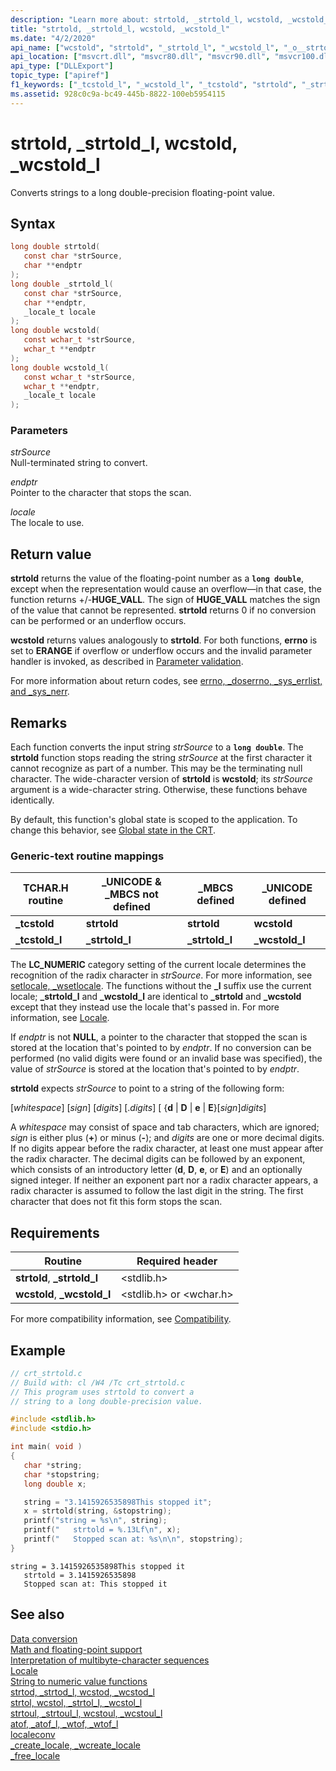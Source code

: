 ```yaml
---
description: "Learn more about: strtold, _strtold_l, wcstold, _wcstold_l"
title: "strtold, _strtold_l, wcstold, _wcstold_l"
ms.date: "4/2/2020"
api_name: ["wcstold", "strtold", "_strtold_l", "_wcstold_l", "_o__strtold_l", "_o__wcstold_l", "_o_strtold", "_o_wcstold"]
api_location: ["msvcrt.dll", "msvcr80.dll", "msvcr90.dll", "msvcr100.dll", "msvcr100_clr0400.dll", "msvcr110.dll", "msvcr110_clr0400.dll", "msvcr120.dll", "msvcr120_clr0400.dll", "ucrtbase.dll", "api-ms-win-crt-convert-l1-1-0.dll", "api-ms-win-crt-private-l1-1-0.dll"]
api_type: ["DLLExport"]
topic_type: ["apiref"]
f1_keywords: ["_tcstold_l", "_wcstold_l", "_tcstold", "strtold", "_strtold_l", "wcstold"]
ms.assetid: 928c0c9a-bc49-445b-8822-100eb5954115
---
```

# strtold, _strtold_l, wcstold, _wcstold_l

Converts strings to a long double-precision floating-point value.

## Syntax

```C
long double strtold(
   const char *strSource,
   char **endptr
);
long double _strtold_l(
   const char *strSource,
   char **endptr,
   _locale_t locale
);
long double wcstold(
   const wchar_t *strSource,
   wchar_t **endptr
);
long double wcstold_l(
   const wchar_t *strSource,
   wchar_t **endptr,
   _locale_t locale
);
```

### Parameters

*strSource*<br/>
Null-terminated string to convert.

*endptr*<br/>
Pointer to the character that stops the scan.

*locale*<br/>
The locale to use.

## Return value

**strtold** returns the value of the floating-point number as a **`long double`**, except when the representation would cause an overflow—in that case, the function returns +/-**HUGE_VALL**. The sign of **HUGE_VALL** matches the sign of the value that cannot be represented. **strtold** returns 0 if no conversion can be performed or an underflow occurs.

**wcstold** returns values analogously to **strtold**. For both functions, **errno** is set to **ERANGE** if overflow or underflow occurs and the invalid parameter handler is invoked, as described in [Parameter validation](../parameter-validation.md).

For more information about return codes, see [errno, _doserrno, _sys_errlist, and _sys_nerr](../errno-doserrno-sys-errlist-and-sys-nerr.md).

## Remarks

Each function converts the input string *strSource* to a **`long double`**. The **strtold** function stops reading the string *strSource* at the first character it cannot recognize as part of a number. This may be the terminating null character. The wide-character version of **strtold** is **wcstold**; its *strSource* argument is a wide-character string. Otherwise, these functions behave identically.

By default, this function's global state is scoped to the application. To change this behavior, see [Global state in the CRT](../global-state.md).

### Generic-text routine mappings

|TCHAR.H routine|_UNICODE & _MBCS not defined|_MBCS defined|_UNICODE defined|
|---------------------|------------------------------------|--------------------|-----------------------|
|**_tcstold**|**strtold**|**strtold**|**wcstold**|
|**_tcstold_l**|**_strtold_l**|**_strtold_l**|**_wcstold_l**|

The **LC_NUMERIC** category setting of the current locale determines the recognition of the radix character in *strSource*. For more information, see [setlocale, _wsetlocale](setlocale-wsetlocale.md). The functions without the **_l** suffix use the current locale; **_strtold_l** and **_wcstold_l** are identical to **_strtold** and **_wcstold** except that they instead use the locale that's passed in. For more information, see [Locale](../locale.md).

If *endptr* is not **NULL**, a pointer to the character that stopped the scan is stored at the location that's pointed to by *endptr*. If no conversion can be performed (no valid digits were found or an invalid base was specified), the value of *strSource* is stored at the location that's pointed to by *endptr*.

**strtold** expects *strSource* to point to a string of the following form:

[*whitespace*] [*sign*] [*digits*] [.*digits*] [ {**d** &#124; **D** &#124; **e** &#124; **E**}[*sign*]*digits*]

A *whitespace* may consist of space and tab characters, which are ignored; *sign* is either plus (**+**) or minus (**-**); and *digits* are one or more decimal digits. If no digits appear before the radix character, at least one must appear after the radix character. The decimal digits can be followed by an exponent, which consists of an introductory letter (**d**, **D**, **e**, or **E**) and an optionally signed integer. If neither an exponent part nor a radix character appears, a radix character is assumed to follow the last digit in the string. The first character that does not fit this form stops the scan.

## Requirements

|Routine|Required header|
|-------------|---------------------|
|**strtold**, **_strtold_l**|\<stdlib.h>|
|**wcstold**, **_wcstold_l**|\<stdlib.h> or \<wchar.h>|

For more compatibility information, see [Compatibility](../compatibility.md).

## Example

```C
// crt_strtold.c
// Build with: cl /W4 /Tc crt_strtold.c
// This program uses strtold to convert a
// string to a long double-precision value.

#include <stdlib.h>
#include <stdio.h>

int main( void )
{
   char *string;
   char *stopstring;
   long double x;

   string = "3.1415926535898This stopped it";
   x = strtold(string, &stopstring);
   printf("string = %s\n", string);
   printf("   strtold = %.13Lf\n", x);
   printf("   Stopped scan at: %s\n\n", stopstring);
}
```

```Output
string = 3.1415926535898This stopped it
   strtold = 3.1415926535898
   Stopped scan at: This stopped it
```

## See also

[Data conversion](../data-conversion.md)\
[Math and floating-point support](../floating-point-support.md)\
[Interpretation of multibyte-character sequences](../interpretation-of-multibyte-character-sequences.md)\
[Locale](../locale.md)\
[String to numeric value functions](../string-to-numeric-value-functions.md)\
[strtod, _strtod_l, wcstod, _wcstod_l](strtod-strtod-l-wcstod-wcstod-l.md)\
[strtol, wcstol, _strtol_l, _wcstol_l](strtol-wcstol-strtol-l-wcstol-l.md)\
[strtoul, _strtoul_l, wcstoul, _wcstoul_l](strtoul-strtoul-l-wcstoul-wcstoul-l.md)\
[atof, _atof_l, _wtof, _wtof_l](atof-atof-l-wtof-wtof-l.md)\
[localeconv](localeconv.md)\
[_create_locale, _wcreate_locale](create-locale-wcreate-locale.md)\
[_free_locale](free-locale.md)
